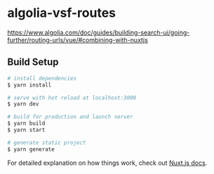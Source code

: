 # algolia-vsf-routes

https://www.algolia.com/doc/guides/building-search-ui/going-further/routing-urls/vue/#combining-with-nuxtjs

## Build Setup

``` bash
# install dependencies
$ yarn install

# serve with hot reload at localhost:3000
$ yarn dev

# build for production and launch server
$ yarn build
$ yarn start

# generate static project
$ yarn generate
```

For detailed explanation on how things work, check out [Nuxt.js docs](https://nuxtjs.org).
